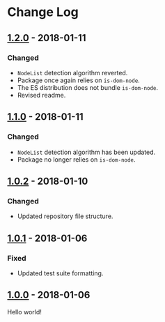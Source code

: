 # Change Log

## [1.2.0] - 2018-01-11

### Changed

* `NodeList` detection algorithm reverted.
* Package once again relies on `is-dom-node`.
* The ES distribution does not bundle `is-dom-node`.
* Revised readme.

## [1.1.0] - 2018-01-11

### Changed

* `NodeList` detection algorithm has been updated.
* Package no longer relies on `is-dom-node`.

## [1.0.2] - 2018-01-10

### Changed

* Updated repository file structure.

## [1.0.1] - 2018-01-06

### Fixed

* Updated test suite formatting.

## [1.0.0] - 2018-01-06

Hello world!

[1.2.0]: https://github.com/jlmakes/is-dom-node-list/compare/1.1.0...1.2.0
[1.1.0]: https://github.com/jlmakes/is-dom-node-list/compare/1.0.2...1.1.0
[1.0.2]: https://github.com/jlmakes/is-dom-node-list/compare/1.0.1...1.0.2
[1.0.1]: https://github.com/jlmakes/is-dom-node-list/compare/1.0.0...1.0.1
[1.0.0]: https://github.com/jlmakes/is-dom-node-list/tree/1.0.0
